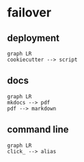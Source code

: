# failover


## deployment

```mermaid
graph LR 
cookiecutter --> script
```

## docs

```mermaid
graph LR 
mkdocs --> pdf
pdf --> markdown 
```

## command line

```mermaid
graph LR 
click_ --> alias 
```

